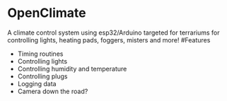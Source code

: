 # OpenClimate
A climate control system using esp32/Arduino targeted for terrariums for controlling lights, heating pads, foggers, misters and more!
#Features
- Timing routines
- Controlling lights
- Controlling humidity and temperature
- Controlling plugs
- Logging data
- Camera down the road?
